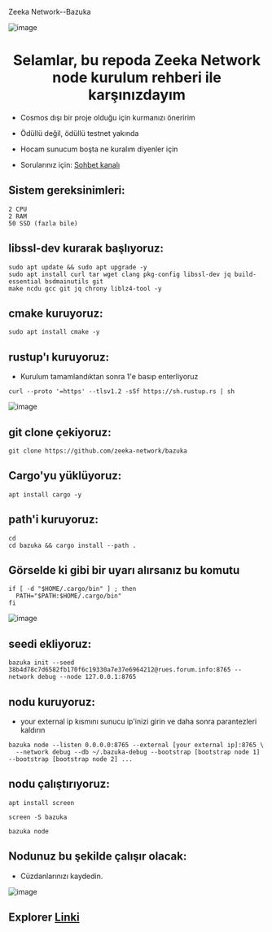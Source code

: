 Zeeka Network--Bazuka

![image](https://user-images.githubusercontent.com/101149671/188958599-67a3b79f-9dc1-450f-b2fd-4461598b9100.png)

<h1 align="center"> Selamlar, bu repoda Zeeka Network node kurulum rehberi ile karşınızdayım </h1>

 * Cosmos dışı bir proje olduğu için kurmanızı öneririm

 * Ödüllü değil, ödüllü testnet yakında

 * Hocam sunucum boşta ne kuralım diyenler için

 * Sorularınız için: [Sohbet kanalı](https://discord.gg/jZBhUBf7)

## Sistem gereksinimleri:
```
2 CPU
2 RAM
50 SSD (fazla bile)
```

## libssl-dev kurarak başlıyoruz:
```
sudo apt update && sudo apt upgrade -y
sudo apt install curl tar wget clang pkg-config libssl-dev jq build-essential bsdmainutils git 
make ncdu gcc git jq chrony liblz4-tool -y
```

## cmake kuruyoruz:
```
sudo apt install cmake -y
```

## rustup'ı kuruyoruz:

 * Kurulum tamamlandıktan sonra 1'e basıp enterliyoruz

```
curl --proto '=https' --tlsv1.2 -sSf https://sh.rustup.rs | sh
```
![image](https://user-images.githubusercontent.com/101149671/188959152-b52fae46-8004-4fa5-9ca3-e0758c6f3301.png)

## git clone çekiyoruz:
```
git clone https://github.com/zeeka-network/bazuka
```

## Cargo'yu yüklüyoruz:
```
apt install cargo -y
```

## path'i kuruyoruz:

```
cd
cd bazuka && cargo install --path .
```

## Görselde ki gibi bir uyarı alırsanız bu komutu
```
if [ -d "$HOME/.cargo/bin" ] ; then
  PATH="$PATH:$HOME/.cargo/bin"
fi
```

![image](https://user-images.githubusercontent.com/101149671/188959534-3ea71c13-fe85-430b-8cdb-8c0650c982ec.png)

## seedi ekliyoruz:
```
bazuka init --seed 38b4d78c7d6582fb170f6c19330a7e37e6964212@rues.forum.info:8765 --network debug --node 127.0.0.1:8765
```

## nodu kuruyoruz:

 * your external ip kısmını sunucu ip'inizi girin ve daha sonra parantezleri kaldırın

```
bazuka node --listen 0.0.0.0:8765 --external [your external ip]:8765 \
  --network debug --db ~/.bazuka-debug --bootstrap [bootstrap node 1] --bootstrap [bootstrap node 2] ...
```

## nodu çalıştırıyoruz:
```
apt install screen
```
```
screen -S bazuka
```
```
bazuka node
```

## Nodunuz bu şekilde çalışır olacak:

 * Cüzdanlarınızı kaydedin.

![image](https://user-images.githubusercontent.com/101149671/188964602-895b445c-8829-4d72-bb5a-ed57a0a41f84.png)

## Explorer [Linki](http://152.228.155.120:8000/)
